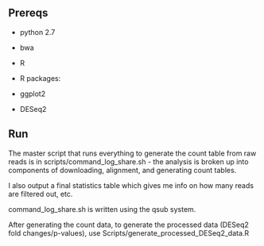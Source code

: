 ## Prereqs
* python 2.7
* bwa
* R

* R packages:
 * ggplot2
 * DESeq2

## Run
The master script that runs everything to generate the count table from raw reads is in scripts/command_log_share.sh - the analysis is broken up into components of downloading, alignment, and generating count tables.  

I also output a final statistics table which gives me info on how many reads are filtered out, etc.

command_log_share.sh is written using the qsub system.

After generating the count data, to generate the processed data (DESeq2 fold changes/p-values), use Scripts/generate_processed_DESeq2_data.R

